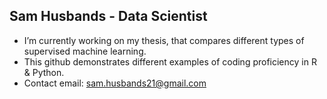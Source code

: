## Sam Husbands - Data Scientist

- I’m currently working on my thesis, that compares different types of supervised machine learning.
- This github demonstrates different examples of coding proficiency in R & Python.
- Contact email: sam.husbands21@gmail.com
